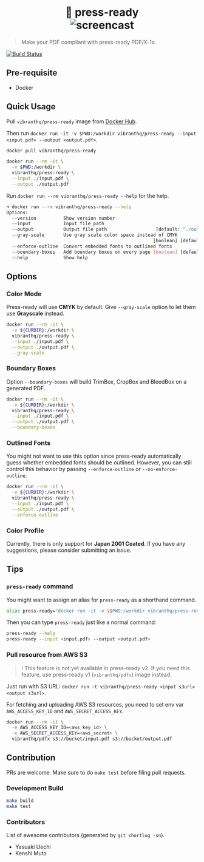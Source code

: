 <h1 align="center">
  🚀 press-ready
  <br/>
  <img alt="screencast" src="https://github.com/vibranthq/press-ready/blob/master/.readme/screencast.gif?raw=true">
</h1>

> Make your PDF compliant with press-ready PDF/X-1a.

[![Build Status](https://travis-ci.com/vibranthq/press-ready.svg?branch=master)](https://travis-ci.com/vibranthq/press-ready)

## Pre-requisite

- Docker

## Quick Usage

Pull `vibranthq/press-ready` image from [Docker Hub](https://hub.docker.com/r/vibranthq/press-ready/).

Then run `docker run -it -v $PWD:/workdir vibranthq/press-ready --input <input.pdf> --output <output.pdf>`.

```bash
docker pull vibranthq/press-ready

docker run --rm -it \
  -v $PWD:/workdir \
  vibranthq/press-ready \
  --input ./input.pdf \
  --output ./output.pdf
```

Run `docker run --rm vibranthq/press-ready --help` for the help.

```bash
➜ docker run --rm vibranthq/press-ready --help
Options:
  --version          Show version number                               [boolean]
  --input            Input file path                                  [required]
  --output           Output file path                  [default: "./output.pdf"]
  --gray-scale       Use gray scale color space instead of CMYK
                                                      [boolean] [default: false]
  --enforce-outline  Convert embedded fonts to outlined fonts          [boolean]
  --boundary-boxes   Add boundary boxes on every page [boolean] [default: false]
  --help             Show help                                         [boolean]
```

## Options

### Color Mode

Press-ready will use **CMYK** by default. Give `--gray-scale` option to let them use **Grayscale** instead.

```bash
docker run --rm -it \
  -v ${CURDIR}:/workdir \
  vibranthq/press-ready \
  --input ./input.pdf \
  --output ./output.pdf \
  --gray-scale
```

### Boundary Boxes

Option `--boundary-boxes` will build TrimBox, CropBox and BleedBox on a generated PDF.

```bash
docker run --rm -it \
  -v ${CURDIR}:/workdir \
  vibranthq/press-ready \
  --input ./input.pdf \
  --output ./output.pdf \
  --boundary-boxes
```

### Outlined Fonts

You might not want to use this option since press-ready automatically guess whether embedded fonts should be outlined.
However, you can still control this behavior by passing `--enforce-outline` or `--no-enforce-outline`.

```bash
docker run --rm -it \
  -v ${CURDIR}:/workdir \
  vibranthq/press-ready \
  --input ./input.pdf \
  --output ./output.pdf \
  --enforce-outline
```

### Color Profile

Currently, there is only support for **Japan 2001 Coated**. If you have any suggestions, please consider submitting an issue.

## Tips

### `press-ready` command

You might want to assign an alias for `press-ready` as a shorthand command.

```bash
alias press-ready="docker run -it -v \$PWD:/workdir vibranthq/press-ready"
```

Then you can type `press-ready` just like a normal command:

```bash
press-ready --help
press-ready --input <input.pdf> --output <output.pdf>
```

### Pull resource from AWS S3

> ! This feature is not yet available in press-ready v2.
> If you need this feature, use press-ready v1 (`vibranthq/pdfx`) image instead.

Just run with S3 URL: `docker run -t vibranthq/press-ready <input s3url> <output s3url>`.

For fetching and uploading AWS S3 resources, you need to set env var `AWS_ACCESS_KEY_ID` and `AWS_SECRET_ACCESS_KEY`.

```bash
docker run --rm -it \
  -e AWS_ACCESS_KEY_ID=<aws_key_id> \
  -e AWS_SECRET_ACCESS_KEY=<aws_secret> \
  vibranthq/pdfx s3://bucket/input.pdf s3://bucket/output.pdf
```

## Contribution

PRs are welcome. Make sure to do `make test` before filing pull requests.

### Development Build

```bash
make build
make test
```

### Contributors

List of awesome contributors (generated by `git shortlog -sn`).

- Yasuaki Uechi
- Kenshi Muto
